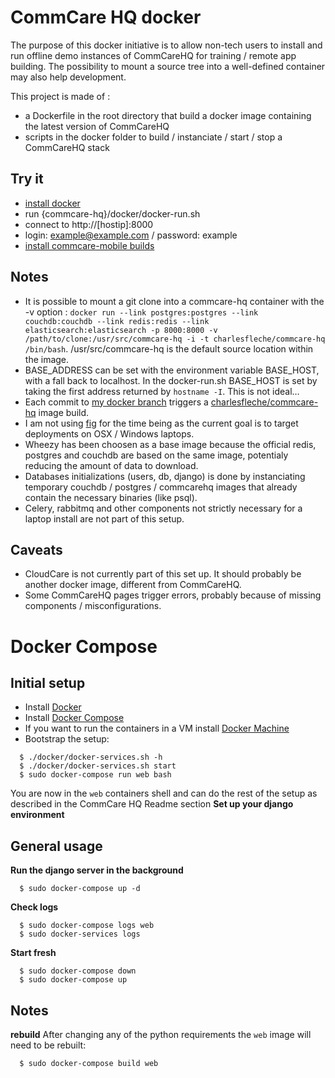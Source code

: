 CommCare HQ docker
==================

The purpose of this docker initiative is to allow non-tech users to install and run offline demo instances of CommCareHQ for training / remote app building. The possibility to mount a source tree into a well-defined container may also help development.

This project is made of :

* a Dockerfile in the root directory that build a docker image containing the latest version of CommCareHQ
* scripts in the docker folder to build / instanciate / start / stop a CommCareHQ stack


Try it
------

* [install docker](http://docs.docker.com/installation)
* run {commcare-hq}/docker/docker-run.sh
* connect to http://[hostip]:8000
* login: example@example.com / password: example
* [install commcare-mobile builds](https://github.com/dimagi/commcare-hq/tree/master/corehq/apps/builds)


Notes
-----

* It is possible to mount a git clone into a commcare-hq container with the -v option : `docker run --link postgres:postgres --link couchdb:couchdb --link redis:redis --link elasticsearch:elasticsearch -p 8000:8000 -v /path/to/clone:/usr/src/commcare-hq -i -t charlesfleche/commcare-hq /bin/bash`. /usr/src/commcare-hq is the default source location within the image.
* BASE_ADDRESS can be set with the environment variable BASE_HOST, with a fall back to localhost. In the docker-run.sh BASE_HOST is set by taking the first address returned by `hostname -I`. This is not ideal…
* Each commit to [my docker branch](https://github.com/charlesfleche/commcare-hq/tree/docker) triggers a [charlesfleche/commcare-hq](https://registry.hub.docker.com/u/charlesfleche/commcare-hq/) image build.
* I am not using [fig](http://www.fig.sh/) for the time being as the current goal is to target deployments on OSX / Windows laptops.
* Wheezy has been choosen as a base image because the official redis, postgres and couchdb are based on the same image, potentialy reducing the amount of data to download.
* Databases initializations (users, db, django) is done by instanciating temporary couchdb / postgres / commcarehq images that already contain the necessary binaries (like psql).
* Celery, rabbitmq and other components not strictly necessary for a laptop install are not part of this setup.


Caveats
-------

* CloudCare is not currently part of this set up. It should probably be another docker image, different from CommCareHQ.
* Some CommCareHQ pages trigger errors, probably because of missing components / misconfigurations.


Docker Compose
==============

Initial setup
-------------
* Install [Docker](http://docs.docker.com/installation)
* Install [Docker Compose](https://docs.docker.com/compose/install/)
* If you want to run the containers in a VM install [Docker Machine](https://docs.docker.com/machine/install-machine/)
* Bootstrap the setup:

```
  $ ./docker/docker-services.sh -h
  $ ./docker/docker-services.sh start
  $ sudo docker-compose run web bash
```

You are now in the `web` containers shell and can do the rest of the setup
as described in the CommCare HQ Readme section **Set up your django environment**

General usage
-------------
**Run the django server in the background**

```
  $ sudo docker-compose up -d
```

**Check logs**

```
  $ sudo docker-compose logs web
  $ sudo docker-services logs
```

**Start fresh**

```
  $ sudo docker-compose down
  $ sudo docker-compose up
```

Notes
-----
**rebuild**
After changing any of the python requirements the `web` image will need to be rebuilt:

```
  $ sudo docker-compose build web
```
